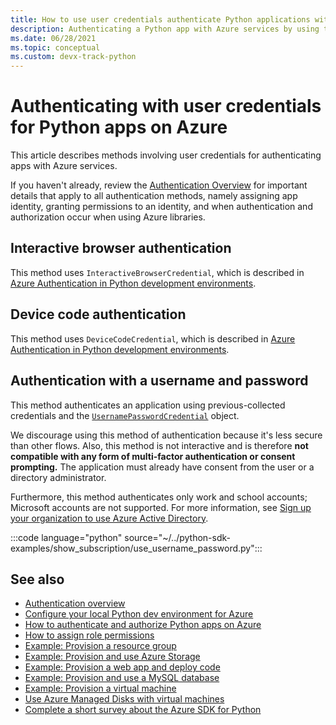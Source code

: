 ```yaml
---
title: How to use user credentials authenticate Python applications with Azure services 
description: Authenticating a Python app with Azure services by using the Azure libraries and user credentials
ms.date: 06/28/2021
ms.topic: conceptual
ms.custom: devx-track-python
---
```


# Authenticating with user credentials for Python apps on Azure

This article describes methods involving user credentials for authenticating apps with Azure services.

If you haven't already, review the [Authentication Overview](azure-sdk-authenticate.md#how-to-assign-an-app-identity) for important details that apply to all authentication methods, namely assigning app identity, granting permissions to an identity, and when authentication and authorization occur when using Azure libraries.

## Interactive browser authentication

This method uses `InteractiveBrowserCredential`, which is described in [Azure Authentication in Python development environments](azure-sdk-authenticate-development-environments.md#interactive-browser-authentication).

## Device code authentication

This method uses `DeviceCodeCredential`, which is described in [Azure Authentication in Python development environments](azure-sdk-authenticate-development-environments.md#device-code-authentication).

## Authentication with a username and password

This method authenticates an application using previous-collected credentials and the [`UsernamePasswordCredential`](/python/api/azure-identity/azure.identity.usernamepasswordcredential) object.

We discourage using this method of authentication because it's less secure than other flows. Also, this method is not interactive and is therefore **not compatible with any form of multi-factor authentication or consent prompting.** The application must already have consent from the user or a directory administrator.

Furthermore, this method authenticates only work and school accounts; Microsoft accounts are not supported. For more information, see [Sign up your organization to use Azure Active Directory](/azure/active-directory/fundamentals/sign-up-organization).

:::code language="python" source="~/../python-sdk-examples/show_subscription/use_username_password.py":::

## See also

- [Authentication overview](azure-sdk-authenticate.md)
- [Configure your local Python dev environment for Azure](configure-local-development-environment.md)
- [How to authenticate and authorize Python apps on Azure](azure-sdk-authenticate.md)
- [How to assign role permissions](/azure/role-based-access-control/role-assignments-steps)
- [Example: Provision a resource group](azure-sdk-example-resource-group.md)
- [Example: Provision and use Azure Storage](azure-sdk-example-storage.md)
- [Example: Provision a web app and deploy code](azure-sdk-example-web-app.md)
- [Example: Provision and use a MySQL database](azure-sdk-example-database.md)
- [Example: Provision a virtual machine](azure-sdk-example-virtual-machines.md)
- [Use Azure Managed Disks with virtual machines](azure-sdk-samples-managed-disks.md)
- [Complete a short survey about the Azure SDK for Python](https://microsoft.qualtrics.com/jfe/form/SV_bNFX0HECjzPWMiG?Q_CHL=docs)
